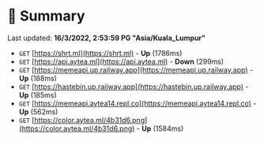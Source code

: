 # 📖 Summary
Last updated: **16/3/2022, 2:53:59 PG "Asia/Kuala_Lumpur"**

- `GET` [https://shrt.ml](https://shrt.ml) - **Up** (1786ms)
- `GET` [https://api.aytea.ml](https://api.aytea.ml) - **Down** (299ms)
- `GET` [https://memeapi.up.railway.app](https://memeapi.up.railway.app) - **Up** (188ms)
- `GET` [https://hastebin.up.railway.app](https://hastebin.up.railway.app) - **Up** (185ms)
- `GET` [https://memeapi.aytea14.repl.co](https://memeapi.aytea14.repl.co) - **Up** (562ms)
- `GET` [https://color.aytea.ml/4b31d6.png](https://color.aytea.ml/4b31d6.png) - **Up** (1584ms)

